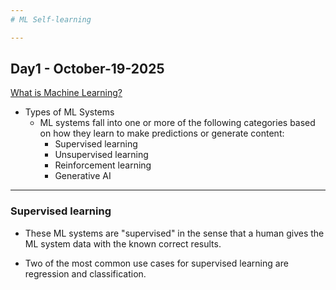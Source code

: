 ```yaml
---
# ML Self-learning

---
```

## Day1 - October-19-2025

[What is Machine Learning?](https://developers.google.com/machine-learning/intro-to-ml/what-is-ml)

- Types of ML Systems
    - ML systems fall into one or more of the following categories based on how they learn to make predictions or generate content:
        - Supervised learning
        - Unsupervised learning
        - Reinforcement learning
        - Generative AI
---
### Supervised learning

- These ML systems are "supervised" in the sense that a human gives the ML system data with the known correct results.

- Two of the most common use cases for supervised learning are regression and classification.



